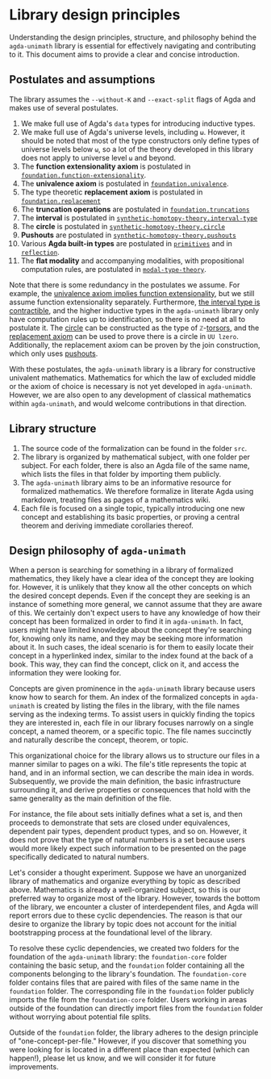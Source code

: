 # Library design principles

Understanding the design principles, structure, and philosophy behind the
`agda-unimath` library is essential for effectively navigating and contributing
to it. This document aims to provide a clear and concise introduction.

## Postulates and assumptions

The library assumes the `--without-K` and `--exact-split` flags of Agda and
makes use of several postulates.

1. We make full use of Agda's `data` types for introducing inductive types.
2. We make full use of Agda's universe levels, including `ω`. However, it should
   be noted that most of the type constructors only define types of universe
   levels below `ω`, so a lot of the theory developed in this library does not
   apply to universe level `ω` and beyond.
3. The **function extensionality axiom** is postulated in
   [`foundation.function-extensionality`](foundation.function-extensionality.md).
4. The **univalence axiom** is postulated in
   [`foundation.univalence`](foundation.univalence.md).
5. The type theoretic **replacement axiom** is postulated in
   [`foundation.replacement`](foundation.replacement.md)
6. The **truncation operations** are postulated in
   [`foundation.truncations`](foundation.truncations.md)
7. The **interval** is postulated in
   [`synthetic-homotopy-theory.interval-type`](synthetic-homotopy-theory.interval-type.md)
8. The **circle** is postulated in
   [`synthetic-homotopy-theory.circle`](synthetic-homotopy-theory.circle.md)
9. **Pushouts** are postulated in
   [`synthetic-homotopy-theory.pushouts`](synthetic-homotopy-theory.pushouts.md)
10. Various **Agda built-in types** are postulated in
    [`primitives`](primitives.md) and in [`reflection`](reflection.md).
11. The **flat modality** and accompanying modalities, with propositional
    computation rules, are postulated in
    [`modal-type-theory`](modal-type-theory.md).

Note that there is some redundancy in the postulates we assume. For example, the
[univalence axiom implies function extensionality](foundation.univalence-implies-function-extensionality.md),
but we still assume function extensionality separately. Furthermore,
[the interval type is contractible](synthetic-homotopy-theory.interval-type.md),
and the higher inductive types in the `agda-unimath` library only have
computation rules up to identification, so there is no need at all to postulate
it. The [circle](synthetic-homotopy-theory.circle.md) can be constructed as the
type of `ℤ`-[torsors](group-theory.torsors.md), and the
[replacement axiom](foundation.replacement.md) can be used to prove there is a
circle in `UU lzero`. Additionally, the replacement axiom can be proven by the
join construction, which only uses
[pushouts](synthetic-homotopy-theory.pushouts.md).

With these postulates, the `agda-unimath` library is a library for constructive
univalent mathematics. Mathematics for which the law of excluded middle or the
axiom of choice is necessary is not yet developed in `agda-unimath`. However, we
are also open to any development of classical mathematics within `agda-unimath`,
and would welcome contributions in that direction.

## Library structure

1. The source code of the formalization can be found in the folder `src`.
2. The library is organized by mathematical subject, with one folder per
   subject. For each folder, there is also an Agda file of the same name, which
   lists the files in that folder by importing them publicly.
3. The `agda-unimath` library aims to be an informative resource for formalized
   mathematics. We therefore formalize in literate Agda using markdown, treating
   files as pages of a mathematics wiki.
4. Each file is focused on a single topic, typically introducing one new concept
   and establishing its basic properties, or proving a central theorem and
   deriving immediate corollaries thereof.

## Design philosophy of `agda-unimath`

When a person is searching for something in a library of formalized mathematics,
they likely have a clear idea of the concept they are looking for. However, it
is unlikely that they know all the other concepts on which the desired concept
depends. Even if the concept they are seeking is an instance of something more
general, we cannot assume that they are aware of this. We certainly don't expect
users to have any knowledge of how their concept has been formalized in order to
find it in `agda-unimath`. In fact, users might have limited knowledge about the
concept they're searching for, knowing only its name, and they may be seeking
more information about it. In such cases, the ideal scenario is for them to
easily locate their concept in a hyperlinked index, similar to the index found
at the back of a book. This way, they can find the concept, click on it, and
access the information they were looking for.

Concepts are given prominence in the `agda-unimath` library because users know
how to search for them. An index of the formalized concepts in `agda-unimath` is
created by listing the files in the library, with the file names serving as the
indexing terms. To assist users in quickly finding the topics they are
interested in, each file in our library focuses narrowly on a single concept, a
named theorem, or a specific topic. The file names succinctly and naturally
describe the concept, theorem, or topic.

This organizational choice for the library allows us to structure our files in a
manner similar to pages on a wiki. The file's title represents the topic at
hand, and in an informal section, we can describe the main idea in words.
Subsequently, we provide the main definition, the basic infrastructure
surrounding it, and derive properties or consequences that hold with the same
generality as the main definition of the file.

For instance, the file about sets initially defines what a set is, and then
proceeds to demonstrate that sets are closed under equivalences, dependent pair
types, dependent product types, and so on. However, it does not prove that the
type of natural numbers is a set because users would more likely expect such
information to be presented on the page specifically dedicated to natural
numbers.

Let's consider a thought experiment. Suppose we have an unorganized library of
mathematics and organize everything by topic as described above. Mathematics is
already a well-organized subject, so this is our preferred way to organize most
of the library. However, towards the bottom of the library, we encounter a
cluster of interdependent files, and Agda will report errors due to these cyclic
dependencies. The reason is that our desire to organize the library by topic
does not account for the initial bootstrapping process at the foundational level
of the library.

To resolve these cyclic dependencies, we created two folders for the foundation
of the `agda-unimath` library: the `foundation-core` folder containing the basic
setup, and the `foundation` folder containing all the components belonging to
the library's foundation. The `foundation-core` folder contains files that are
paired with files of the same name in the `foundation` folder. The corresponding
file in the `foundation` folder publicly imports the file from the
`foundation-core` folder. Users working in areas outside of the foundation can
directly import files from the `foundation` folder without worrying about
potential file splits.

Outside of the `foundation` folder, the library adheres to the design principle
of "one-concept-per-file." However, if you discover that something you were
looking for is located in a different place than expected (which can happen!),
please let us know, and we will consider it for future improvements.
